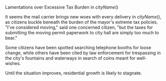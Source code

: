 Lamentations over Excessive Tax Burden in $cityName()$

It seems the mail carrier brings new woes with every delivery in $cityName()$, as citizens buckle beneath the burden of the mayor's extreme tax policies. "I've considered moving," said one concerned citizen, "but the taxes for submitting the moving permit paperwork to city hall are simply too much to bear."

Some citizens have been spotted searching telephone booths for loose change, while others have been cited by law enforcement for trespassing in the city's fountains and waterways in search of coins meant for well-wishes. 

Until the situation improves, residential growth is likely to stagnate. 